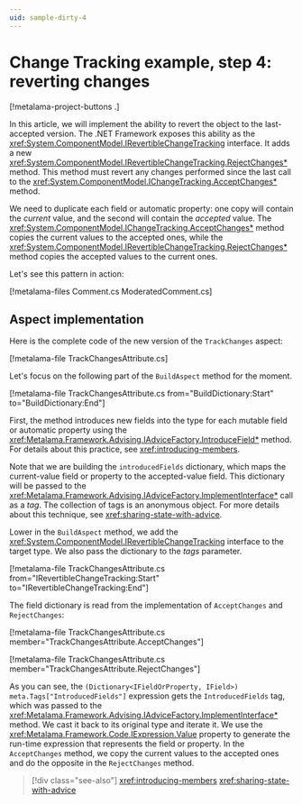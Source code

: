 ```yaml
---
uid: sample-dirty-4
---
```


# Change Tracking example, step 4: reverting changes

[!metalama-project-buttons .]

In this article, we will implement the ability to revert the object to the last-accepted version. The .NET Framework exposes this ability as the <xref:System.ComponentModel.IRevertibleChangeTracking> interface. It adds a new <xref:System.ComponentModel.IRevertibleChangeTracking.RejectChanges*> method. This method must revert any changes performed since the last call to the <xref:System.ComponentModel.IChangeTracking.AcceptChanges*> method.

We need to duplicate each field or automatic property: one copy will contain the _current_ value, and the second will contain the _accepted_ value. The <xref:System.ComponentModel.IChangeTracking.AcceptChanges*> method copies the current values to the accepted ones, while the <xref:System.ComponentModel.IRevertibleChangeTracking.RejectChanges*> method copies the accepted values to the current ones.

Let's see this pattern in action:

[!metalama-files Comment.cs ModeratedComment.cs]

## Aspect implementation

Here is the complete code of the new version of the `TrackChanges` aspect:

[!metalama-file TrackChangesAttribute.cs]

Let's focus on the following part of the `BuildAspect` method for the moment.

[!metalama-file TrackChangesAttribute.cs from="BuildDictionary:Start" to="BuildDictionary:End"]

First, the method introduces new fields into the type for each mutable field or automatic property using the <xref:Metalama.Framework.Advising.IAdviceFactory.IntroduceField*> method. For details about this practice, see <xref:introducing-members>.

Note that we are building the `introducedFields` dictionary, which maps the current-value field or property to the accepted-value field. This dictionary will be passed to the <xref:Metalama.Framework.Advising.IAdviceFactory.ImplementInterface*> call as a _tag_. The collection of tags is an anonymous object. For more details about this technique, see <xref:sharing-state-with-advice>.

Lower in the `BuildAspect` method, we add the <xref:System.ComponentModel.IRevertibleChangeTracking> interface to the target type. We also pass the dictionary to the _tags_ parameter.

[!metalama-file TrackChangesAttribute.cs from="IRevertibleChangeTracking:Start" to="IRevertibleChangeTracking:End"]

The field dictionary is read from the implementation of `AcceptChanges` and `RejectChanges`:

[!metalama-file TrackChangesAttribute.cs member="TrackChangesAttribute.AcceptChanges"]

[!metalama-file TrackChangesAttribute.cs member="TrackChangesAttribute.RejectChanges"]

As you can see, the `(Dictionary<IFieldOrProperty, IField>) meta.Tags["IntroducedFields"]` expression gets the `IntroducedFields` tag, which was passed to the <xref:Metalama.Framework.Advising.IAdviceFactory.ImplementInterface*> method. We cast it back to its original type and iterate it. We use the <xref:Metalama.Framework.Code.IExpression.Value> property to generate the run-time expression that represents the field or property. In the `AcceptChanges` method, we copy the current values to the accepted ones and do the opposite in the `RejectChanges` method.

> [!div class="see-also"]
> <xref:introducing-members>
> <xref:sharing-state-with-advice>

